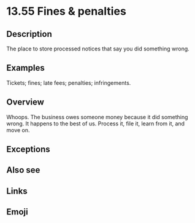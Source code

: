 # 13.55 Fines & penalties

## Description

The place to store processed notices that say you did something wrong.

## Examples

Tickets; fines; late fees; penalties; infringements.

## Overview

Whoops. The business owes someone money because it did something wrong. It happens to the best of us. Process it, file it, learn from it, and move on.

## Exceptions

## Also see


## Links

## Emoji
